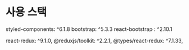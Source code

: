 # 사용 스택

styled-components: ^6.1.8
bootstrap: ^5.3.3
react-bootstrap : ^2.10.1

react-redux: ^9.1.0,
@reduxjs/toolkit: ^2.2.1,
@types/react-redux: ^7.1.33,
